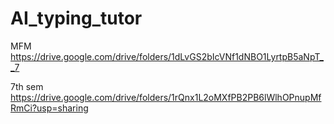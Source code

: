 # AI_typing_tutor
MFM https://drive.google.com/drive/folders/1dLvGS2bIcVNf1dNBO1LyrtpB5aNpT__7 

7th sem https://drive.google.com/drive/folders/1rQnx1L2oMXfPB2PB6lWlhOPnupMfRmCi?usp=sharing 
